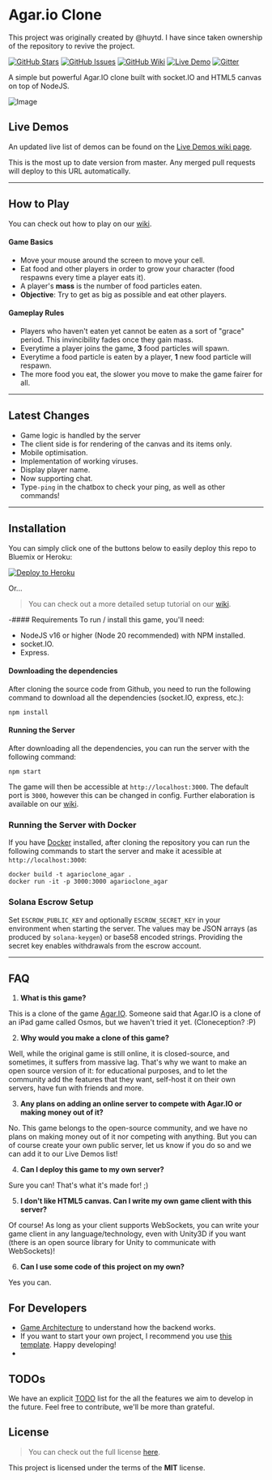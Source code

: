 Agar.io Clone
=============

This project was originally created by @huytd. I have since taken ownership of the repository to revive the project.

[![GitHub Stars](https://img.shields.io/github/stars/huytd/agar.io-clone.svg)](https://github.com/huytd/agar.io-clone/stargazers)
[![GitHub Issues](https://img.shields.io/github/issues/huytd/agar.io-clone.svg)](https://github.com/huytd/agar.io-clone/issues)
[![GitHub Wiki](https://img.shields.io/badge/project-wiki-ff69b4.svg)](https://github.com/huytd/agar.io-clone/wiki/Home)
[![Live Demo](https://img.shields.io/badge/demo-online-green.svg)](#live-demos)
[![Gitter](https://badges.gitter.im/Join%20Chat.svg)](https://gitter.im/huytd/agar.io-clone?utm_source=badge&utm_medium=badge&utm_campaign=pr-badge&utm_content=badge)

A simple but powerful Agar.IO clone built with socket.IO and HTML5 canvas on top of NodeJS.

![Image](screenshot.png)

## Live Demos
An updated live list of demos can be found on the [Live Demos wiki page](https://github.com/owenashurst/agar.io-clone/wiki/Live-Demos).

This is the most up to date version from master. Any merged pull requests will deploy to this URL automatically.

---

## How to Play
You can check out how to play on our [wiki](https://github.com/owenashurst/agar.io-clone/wiki/How-to-Play).

#### Game Basics
- Move your mouse around the screen to move your cell.
- Eat food and other players in order to grow your character (food respawns every time a player eats it).
- A player's **mass** is the number of food particles eaten.
- **Objective**: Try to get as big as possible and eat other players.

#### Gameplay Rules
- Players who haven't eaten yet cannot be eaten as a sort of "grace" period. This invincibility fades once they gain mass.
- Everytime a player joins the game, **3** food particles will spawn.
- Everytime a food particle is eaten by a player, **1** new food particle will respawn.
- The more food you eat, the slower you move to make the game fairer for all.

---

## Latest Changes
- Game logic is handled by the server
- The client side is for rendering of the canvas and its items only.
- Mobile optimisation.
- Implementation of working viruses.
- Display player name.
- Now supporting chat. 
- Type`-ping` in the chatbox to check your ping, as well as other commands!

---

## Installation
You can simply click one of the buttons below to easily deploy this repo to Bluemix or Heroku:

[![Deploy to Heroku](https://www.herokucdn.com/deploy/button.png)](https://heroku.com/deploy)

Or...

>You can check out a more detailed setup tutorial on our [wiki](https://github.com/owenashurst/agar.io-clone/wiki/Setup).

-#### Requirements
To run / install this game, you'll need:
- NodeJS v16 or higher (Node 20 recommended) with NPM installed.
- socket.IO.
- Express.


#### Downloading the dependencies
After cloning the source code from Github, you need to run the following command to download all the dependencies (socket.IO, express, etc.):

```
npm install
```

#### Running the Server
After downloading all the dependencies, you can run the server with the following command:

```
npm start
```

The game will then be accessible at `http://localhost:3000`. The default port is `3000`, however this can be changed in config. Further elaboration is available on our [wiki](https://github.com/owenashurst/agar.io-clone/wiki/Setup).


### Running the Server with Docker
If you have [Docker](https://www.docker.com/) installed, after cloning the repository you can run the following commands to start the server and make it acessible at `http://localhost:3000`:

```
docker build -t agarioclone_agar .
docker run -it -p 3000:3000 agarioclone_agar
```

### Solana Escrow Setup
Set `ESCROW_PUBLIC_KEY` and optionally `ESCROW_SECRET_KEY` in your environment when starting the server. The values may be JSON arrays (as produced by `solana-keygen`) or base58 encoded strings. Providing the secret key enables withdrawals from the escrow account.

---

## FAQ
1. **What is this game?**

  This is a clone of the game [Agar.IO](http://agar.io/). Someone said that Agar.IO is a clone of an iPad game called Osmos, but we haven't tried it yet. (Cloneception? :P)
  
2. **Why would you make a clone of this game?**

  Well, while the original game is still online, it is closed-source, and sometimes, it suffers from massive lag. That's why we want to make an open source version of it: for educational purposes, and to let the community add the features that they want, self-host it on their own servers, have fun with friends and more.
  
3. **Any plans on adding an online server to compete with Agar.IO or making money out of it?**

  No. This game belongs to the open-source community, and we have no plans on making money out of it nor competing with anything. But you can of course create your own public server, let us know if you do so and we can add it to our Live Demos list!
  
4. **Can I deploy this game to my own server?**

  Sure you can! That's what it's made for! ;)
  
5. **I don't like HTML5 canvas. Can I write my own game client with this server?**

  Of course! As long as your client supports WebSockets, you can write your game client in any language/technology, even with Unity3D if you want (there is an open source library for Unity to communicate with WebSockets)!
  
6. **Can I use some code of this project on my own?**

  Yes you can.

## For Developers
 - [Game Architecture](https://github.com/owenashurst/agar.io-clone/wiki/Game-Architecture) to understand how the backend works.
 - If you want to start your own project, I recommend you use [this template](https://github.com/huytd/node-online-game-template). Happy developing!
 -

## TODOs
 We have an explicit [TODO](https://github.com/owenashurst/agar.io-clone/wiki/Coming-Features) list for the all the features we aim to develop in the future. Feel free to contribute, we'll be more than grateful.

## License
>You can check out the full license [here](https://github.com/owenashurst/agar.io-clone/blob/master/LICENSE).

This project is licensed under the terms of the **MIT** license.
